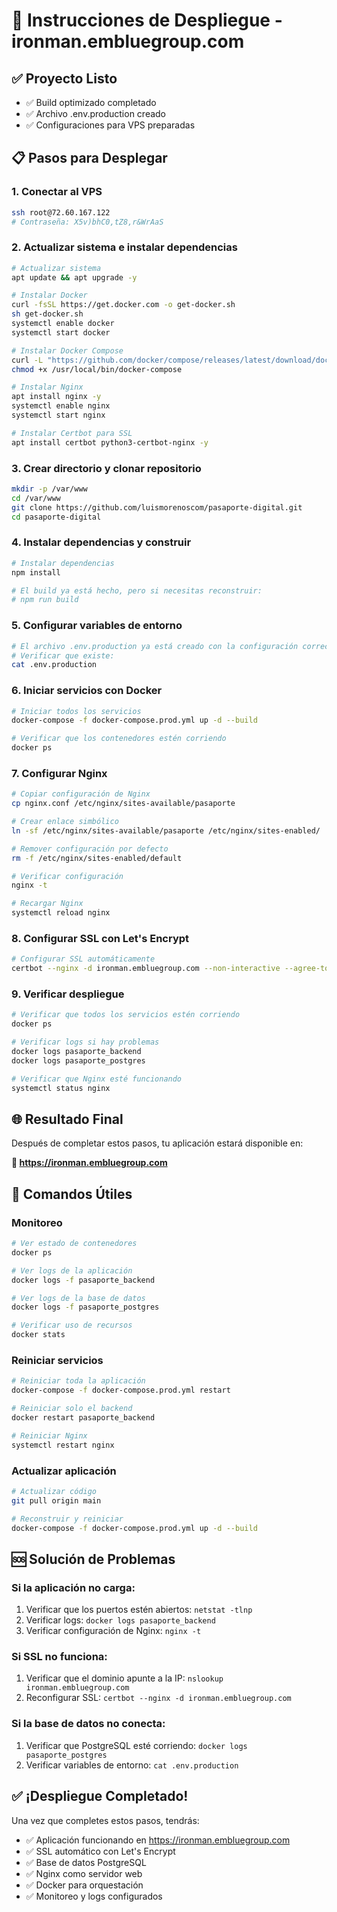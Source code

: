 # 🚀 Instrucciones de Despliegue - ironman.embluegroup.com

## ✅ Proyecto Listo
- ✅ Build optimizado completado
- ✅ Archivo .env.production creado
- ✅ Configuraciones para VPS preparadas

## 📋 Pasos para Desplegar

### 1. Conectar al VPS
```bash
ssh root@72.60.167.122
# Contraseña: X5v)bhC0,tZ8,r&WrAaS
```

### 2. Actualizar sistema e instalar dependencias
```bash
# Actualizar sistema
apt update && apt upgrade -y

# Instalar Docker
curl -fsSL https://get.docker.com -o get-docker.sh
sh get-docker.sh
systemctl enable docker
systemctl start docker

# Instalar Docker Compose
curl -L "https://github.com/docker/compose/releases/latest/download/docker-compose-$(uname -s)-$(uname -m)" -o /usr/local/bin/docker-compose
chmod +x /usr/local/bin/docker-compose

# Instalar Nginx
apt install nginx -y
systemctl enable nginx
systemctl start nginx

# Instalar Certbot para SSL
apt install certbot python3-certbot-nginx -y
```

### 3. Crear directorio y clonar repositorio
```bash
mkdir -p /var/www
cd /var/www
git clone https://github.com/luismorenoscom/pasaporte-digital.git
cd pasaporte-digital
```

### 4. Instalar dependencias y construir
```bash
# Instalar dependencias
npm install

# El build ya está hecho, pero si necesitas reconstruir:
# npm run build
```

### 5. Configurar variables de entorno
```bash
# El archivo .env.production ya está creado con la configuración correcta
# Verificar que existe:
cat .env.production
```

### 6. Iniciar servicios con Docker
```bash
# Iniciar todos los servicios
docker-compose -f docker-compose.prod.yml up -d --build

# Verificar que los contenedores estén corriendo
docker ps
```

### 7. Configurar Nginx
```bash
# Copiar configuración de Nginx
cp nginx.conf /etc/nginx/sites-available/pasaporte

# Crear enlace simbólico
ln -sf /etc/nginx/sites-available/pasaporte /etc/nginx/sites-enabled/

# Remover configuración por defecto
rm -f /etc/nginx/sites-enabled/default

# Verificar configuración
nginx -t

# Recargar Nginx
systemctl reload nginx
```

### 8. Configurar SSL con Let's Encrypt
```bash
# Configurar SSL automáticamente
certbot --nginx -d ironman.embluegroup.com --non-interactive --agree-tos --email admin@embluegroup.com
```

### 9. Verificar despliegue
```bash
# Verificar que todos los servicios estén corriendo
docker ps

# Verificar logs si hay problemas
docker logs pasaporte_backend
docker logs pasaporte_postgres

# Verificar que Nginx esté funcionando
systemctl status nginx
```

## 🌐 Resultado Final

Después de completar estos pasos, tu aplicación estará disponible en:

**🔗 https://ironman.embluegroup.com**

## 🔧 Comandos Útiles

### Monitoreo
```bash
# Ver estado de contenedores
docker ps

# Ver logs de la aplicación
docker logs -f pasaporte_backend

# Ver logs de la base de datos
docker logs -f pasaporte_postgres

# Verificar uso de recursos
docker stats
```

### Reiniciar servicios
```bash
# Reiniciar toda la aplicación
docker-compose -f docker-compose.prod.yml restart

# Reiniciar solo el backend
docker restart pasaporte_backend

# Reiniciar Nginx
systemctl restart nginx
```

### Actualizar aplicación
```bash
# Actualizar código
git pull origin main

# Reconstruir y reiniciar
docker-compose -f docker-compose.prod.yml up -d --build
```

## 🆘 Solución de Problemas

### Si la aplicación no carga:
1. Verificar que los puertos estén abiertos: `netstat -tlnp`
2. Verificar logs: `docker logs pasaporte_backend`
3. Verificar configuración de Nginx: `nginx -t`

### Si SSL no funciona:
1. Verificar que el dominio apunte a la IP: `nslookup ironman.embluegroup.com`
2. Reconfigurar SSL: `certbot --nginx -d ironman.embluegroup.com`

### Si la base de datos no conecta:
1. Verificar que PostgreSQL esté corriendo: `docker logs pasaporte_postgres`
2. Verificar variables de entorno: `cat .env.production`

## ✅ ¡Despliegue Completado!

Una vez que completes estos pasos, tendrás:
- ✅ Aplicación funcionando en https://ironman.embluegroup.com
- ✅ SSL automático con Let's Encrypt
- ✅ Base de datos PostgreSQL
- ✅ Nginx como servidor web
- ✅ Docker para orquestación
- ✅ Monitoreo y logs configurados

